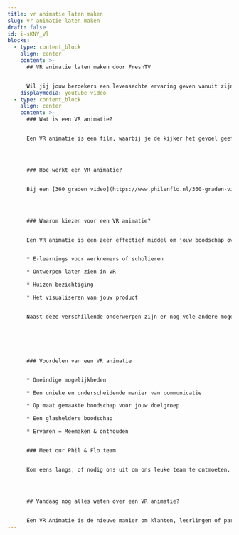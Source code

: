 ```yaml
---
title: vr animatie laten maken
slug: vr animatie laten maken
draft: false
id: i-sKNY_Vl
blocks:
  - type: content_block
    align: center
    content: >-
      ## VR animatie laten maken door FreshTV


      Wil jij jouw bezoekers een levensechte ervaring geven vanuit zijn luie stoel? Wil jij echt voorlopen op je concurrenten? Met een VR animatie van FreshTV bied jij jouw klanten, studenten of cliënten of prospects iets unieks, namelijk een levensechte ervaring. De mogelijkheden voor een VR animatie laten maken zijn eindeloos. Wil je meer informatie? Neem contact met ons op en weet vandaag nog meer over VR animaties.
    displaymedia: youtube_video
  - type: content_block
    align: center
    content: >-
      ### Wat is een VR animatie?


      Een VR animatie is een film, waarbij je de kijker het gevoel geeft dat hij de controle heeft over de video. De kijker kan namelijk zelf bepalen waar hij naartoe kijkt. Doordat je zelf rond kan kijken in de VR animatie voelt het alsof je er zelf echt bij bent.




      ### Hoe werkt een VR animatie?


      Bij een [360 graden video](https://www.philenflo.nl/360-graden-video-laten-maken/) wordt een virtuele 3D omgeving gebouwd, waarin een virtuele camera wordt geplaatst. Daarna wordt er een grote [animatie](https://www.philenflo.nl/animatie-laten-maken/) van deze film gemaakt. Door gebruik te maken van een muis, toetsenbord of je mobiel kan je door de VR animatie kijken. De echte VR ervaring heb je met behulp van een VR bril. Door de bewegingen van je hoofd kijk je rond in de VR animatie net zoals in het dagelijkse leven.




      ### Waarom kiezen voor een VR animatie?


      Een VR animatie is een zeer effectief middel om jouw boodschap over te brengen. Een gemiddeld mens onthoudt 10% wat het hoort, 20% van wat het leest en maar liefst 90% van wat het ervaart. Dit zorgt ervoor dat een VR animatie zeer effectief is. Er zijn vele mogelijkheden op het gebied van VR animatie:


      * E-learnings voor werknemers of scholieren

      * Ontwerpen laten zien in VR

      * Huizen bezichtiging

      * Het visualiseren van jouw product


      Naast deze verschillende onderwerpen zijn er nog vele andere mogelijkheden. Heb je zelf een idee? Wij komen graag met jou in contact om de mogelijkheden te bespreken. Een VR animatie zorgt ervoor dat jouw product of idee tot leven komt.






      ### Voordelen van een VR animatie


      * Oneindige mogelijkheden

      * Een unieke en onderscheidende manier van communicatie

      * Op maat gemaakte boodschap voor jouw doelgroep

      * Een glasheldere boodschap

      * Ervaren = Meemaken & onthouden


      ### Meet our Phil & Flo team


      Kom eens langs, of nodig ons uit om ons leuke team te ontmoeten. Met een passie voor Virtual reality en alle mogelijkheden die dit met zich meebrengt. Ons team van videomarketeers en designers vult elkaar aan om jou doelen met video te behalen! Bel ons nu op 085 – 273 8331




      ## Vandaag nog alles weten over een VR animatie?


      Een VR Animatie is de nieuwe manier om klanten, leerlingen of partners om jouw boodschap over te brengen. De combinatie van beeld, geluid en de ervaring zorgt voor een heldere boodschap die onthouden wordt. Ben je nieuwsgierig naar de mogelijkheden van een VR animatie? Kom snel met ons in contact en kom vandaag nog alles nog te weten over een VR animatie laten maken. Beleef bij ons in de VR Room de ervaring van Virtual Reality!
---
```

